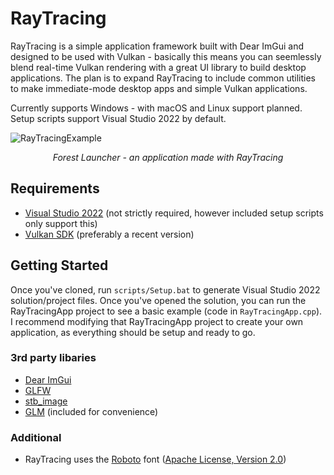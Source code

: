 # RayTracing

RayTracing is a simple application framework built with Dear ImGui and designed to be used with Vulkan - basically this means you can seemlessly blend real-time Vulkan rendering with a great UI library to build desktop applications. The plan is to expand RayTracing to include common utilities to make immediate-mode desktop apps and simple Vulkan applications.

Currently supports Windows - with macOS and Linux support planned. Setup scripts support Visual Studio 2022 by default.

![RayTracingExample](https://hazelengine.com/images/ForestLauncherScreenshot.jpg)
_<center>Forest Launcher - an application made with RayTracing</center>_

## Requirements
- [Visual Studio 2022](https://visualstudio.com) (not strictly required, however included setup scripts only support this)
- [Vulkan SDK](https://vulkan.lunarg.com/sdk/home#windows) (preferably a recent version)

## Getting Started
Once you've cloned, run `scripts/Setup.bat` to generate Visual Studio 2022 solution/project files. Once you've opened the solution, you can run the RayTracingApp project to see a basic example (code in `RayTracingApp.cpp`). I recommend modifying that RayTracingApp project to create your own application, as everything should be setup and ready to go.

### 3rd party libaries
- [Dear ImGui](https://github.com/ocornut/imgui)
- [GLFW](https://github.com/glfw/glfw)
- [stb_image](https://github.com/nothings/stb)
- [GLM](https://github.com/g-truc/glm) (included for convenience)

### Additional
- RayTracing uses the [Roboto](https://fonts.google.com/specimen/Roboto) font ([Apache License, Version 2.0](https://www.apache.org/licenses/LICENSE-2.0))